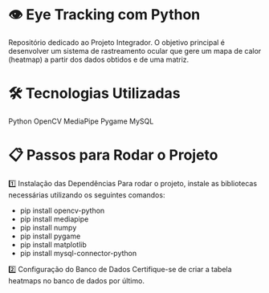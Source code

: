 # 👁️ Eye Tracking com Python 
Repositório dedicado ao Projeto Integrador.
O objetivo principal é desenvolver um sistema de rastreamento ocular que gere um mapa de calor (heatmap) a partir dos dados obtidos e de uma matriz.

# 🛠️ Tecnologias Utilizadas
Python
OpenCV
MediaPipe
Pygame
MySQL

# 📋 Passos para Rodar o Projeto

1️⃣ Instalação das Dependências
Para rodar o projeto, instale as bibliotecas necessárias utilizando os seguintes comandos:

- pip install opencv-python
- pip install mediapipe
- pip install numpy
- pip install pygame
- pip install matplotlib
- pip install mysql-connector-python
  
2️⃣ Configuração do Banco de Dados
Certifique-se de criar a tabela heatmaps no banco de dados por último.
